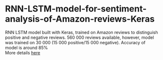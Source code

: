 # RNN-LSTM-model-for-sentiment-analysis-of-Amazon-reviews-Keras
RNN LSTM model built with Keras, trained on Amazon reviews to distinguish positive and negative reviews. 560 000 reviews available, however, model was trained on 30 000 (15 000 positive/15 000 negative). Accuracy of model is around 85%<br>
More details [here](https://github.com/oleksandrkim/RNN-LSTM-model-for-sentiment-analysis-of-Amazon-reviews-Keras/blob/master/amazon_sentiment.ipynb)
